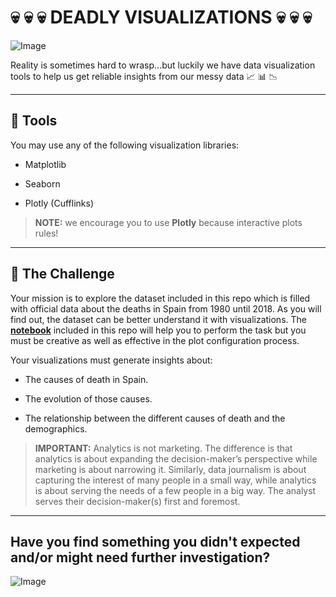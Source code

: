 # :skull: :skull: :skull: __DEADLY VISUALIZATIONS__ :skull: :skull: :skull:

![Image](https://github.com/potacho/deadly_viz_challenge/blob/master/images/the_end.jpg)

Reality is sometimes hard to wrasp...but luckily we have data visualization tools to help us get reliable insights from our messy data :chart_with_upwards_trend: :bar_chart: :chart_with_downwards_trend:

---

## :wrench: __Tools__

You may use any of the following visualization libraries:

- Matplotlib

- Seaborn

- Plotly (Cufflinks)

> __NOTE:__ we encourage you to use __Plotly__ because interactive plots rules!

---

## :hammer: __The Challenge__

Your mission is to explore the dataset included in this repo which is filled with official data about the deaths in Spain from 1980 until 2018. As you will find out, the dataset can be better understand it with visualizations. The [__notebook__](https://github.com/ih-datapt-mad/deadly_viz_challenge/blob/main/notebooks/deadly_viz_challenge.ipynb) included in this repo will help you to perform the task but you must be creative as well as effective in the plot configuration process.

Your visualizations must generate insights about:

- The causes of death in Spain.

- The evolution of those causes.

- The relationship between the different causes of death and the demographics.

> __IMPORTANT:__ Analytics is not marketing. The difference is that analytics is about expanding the decision-maker’s perspective while marketing is about narrowing it. Similarly, data journalism is about capturing the interest of many people in a small way, while analytics is about serving the needs of a few people in a big way. The analyst serves their decision-maker(s) first and foremost. 


---

## __Have you find something you didn't expected and/or might need further investigation?__
![Image](https://media.giphy.com/media/L2gBh3eDxmc8DivCTZ/giphy.gif)